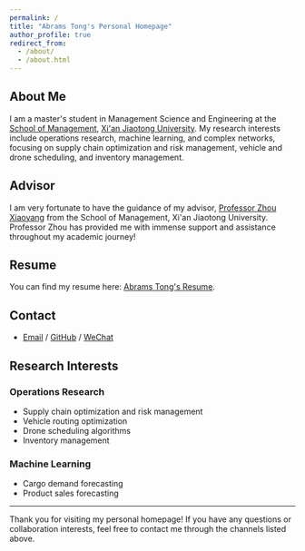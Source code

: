 ```yaml
---
permalink: /
title: "Abrams Tong's Personal Homepage"
author_profile: true
redirect_from: 
  - /about/
  - /about.html
---
```


## About Me
I am a master's student in Management Science and Engineering at the [School of Management](https://som.xjtu.edu.cn/), [Xi'an Jiaotong University](https://www.xjtu.edu.cn/). My research interests include operations research, machine learning, and complex networks, focusing on supply chain optimization and risk management, vehicle and drone scheduling, and inventory management.

## Advisor
I am very fortunate to have the guidance of my advisor, [Professor Zhou Xiaoyang](https://som.xjtu.edu.cn/info/1715/11894.htm) from the School of Management, Xi'an Jiaotong University. Professor Zhou has provided me with immense support and assistance throughout my academic journey!

## Resume
You can find my resume here: [Abrams Tong's Resume](../assets/Curriculum_Vitae.pdf).

## Contact
- [Email](mailto:2858637274@qq.com) / [GitHub](https://github.com/AbramsTong) / [WeChat](/images/wechat.jpg)
  
## Research Interests
### Operations Research
- Supply chain optimization and risk management
- Vehicle routing optimization
- Drone scheduling algorithms
- Inventory management

### Machine Learning
- Cargo demand forecasting
- Product sales forecasting


---

Thank you for visiting my personal homepage! If you have any questions or collaboration interests, feel free to contact me through the channels listed above.
